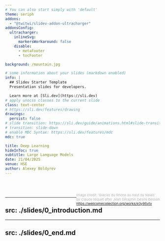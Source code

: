 ```yaml
---
# You can also start simply with 'default'
theme: seriph
addons:
  - "@twitwi/slidev-addon-ultracharger"
addonsConfig:
  ultracharger:
    inlineSvg:
      markersWorkaround: false
    disable:
      - metaFooter
      - tocFooter

background: /mountain.jpg

# some information about your slides (markdown enabled)
info: |
  ## Slidev Starter Template
  Presentation slides for developers.

  Learn more at [Sli.dev](https://sli.dev)
# apply unocss classes to the current slide
class: text-center
# https://sli.dev/features/drawing
drawings:
  persist: false
# slide transition: https://sli.dev/guide/animations.html#slide-transitions
# transition: slide-down
# enable MDC Syntax: https://sli.dev/features/mdc
mdc: true

title: Deep Learning
hideInToc: true
subtitle: Large Language Models
date: 21/04/2025
venue: HSE
author: Alexey Boldyrev
---
```


# <span style="font-size:28.0pt" v-html="$slidev.configs.title?.replaceAll(' ', '<br/>')"></span>
# <span style="font-size:32.0pt" v-html="$slidev.configs.subtitle?.replaceAll(' ', '<br/>')"></span>
# <span style="font-size:18.0pt" v-html="$slidev.configs.author?.replaceAll(' ', '<br/>')"></span>
<div>
<br>
<span style="color:#b3b3b3ff; font-size: 11px; float: right;">Image credit: ‘Glacier du Rhone au haut du Valais’<br> by Claude Niquet after Jean Séraphin Désiré Besson<br>
<a href="https://wellcomecollection.org/works/e3y95vtv">https://wellcomecollection.org/works/e3y95vtv</a>
</span>
</div>

<style>
  :deep(footer) { padding-bottom: 3em !important; }
</style>

---
src: ./slides/0_introduction.md
---

---
src: ./slides/0_end.md
---
